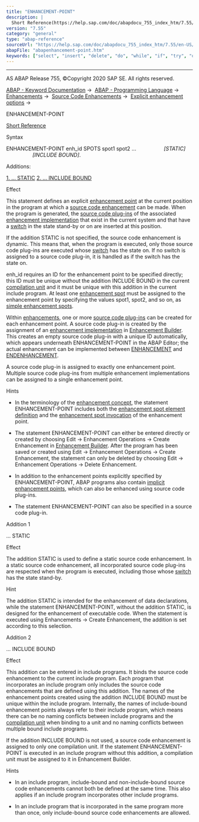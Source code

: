 ```yaml
---
title: "ENHANCEMENT-POINT"
description: |
  Short Reference(https://help.sap.com/doc/abapdocu_755_index_htm/7.55/en-US/abapenhancement-point_shortref.htm) Syntax ENHANCEMENT-POINT enh_id SPOTS spot1 spot2 ... STATIC INCLUDE BOUND. Additions: 1. ... STATIC(#!ABAP_ADDITION_1@1@) 2. ... INCLUDE BOUND(#!ABAP_ADDITION_2@2@
version: "7.55"
category: "general"
type: "abap-reference"
sourceUrl: "https://help.sap.com/doc/abapdocu_755_index_htm/7.55/en-US/abapenhancement-point.htm"
abapFile: "abapenhancement-point.htm"
keywords: ["select", "insert", "delete", "do", "while", "if", "try", "data", "abapenhancement", "point"]
---
```


* * *

AS ABAP Release 755, ©Copyright 2020 SAP SE. All rights reserved.

[ABAP - Keyword Documentation](https://help.sap.com/doc/abapdocu_755_index_htm/7.55/en-US/abenabap.htm) →  [ABAP - Programming Language](https://help.sap.com/doc/abapdocu_755_index_htm/7.55/en-US/abenabap_reference.htm) →  [Enhancements](https://help.sap.com/doc/abapdocu_755_index_htm/7.55/en-US/abenenhancement_framework.htm) →  [Source Code Enhancements](https://help.sap.com/doc/abapdocu_755_index_htm/7.55/en-US/abensource_code_enhancement.htm) →  [Explicit enhancement options](https://help.sap.com/doc/abapdocu_755_index_htm/7.55/en-US/abenexplicit_enh_points.htm) → 

ENHANCEMENT-POINT

[Short Reference](https://help.sap.com/doc/abapdocu_755_index_htm/7.55/en-US/abapenhancement-point_shortref.htm)

Syntax

ENHANCEMENT-POINT enh\_id SPOTS spot1 spot2 ...
                  *\[*STATIC*\]*
                  *\[*INCLUDE BOUND*\]*.

Additions:

[1\. ... STATIC](#!ABAP_ADDITION_1@1@)
[2\. ... INCLUDE BOUND](#!ABAP_ADDITION_2@2@)

Effect

This statement defines an explicit [enhancement point](https://help.sap.com/doc/abapdocu_755_index_htm/7.55/en-US/abenenhancement_point_glosry.htm "Glossary Entry") at the current position in the program at which a [source code enhancement](https://help.sap.com/doc/abapdocu_755_index_htm/7.55/en-US/abensource_code_enhancement_glosry.htm "Glossary Entry") can be made. When the program is generated, the [source code plug-ins](https://help.sap.com/doc/abapdocu_755_index_htm/7.55/en-US/abensource_code_plugin_glosry.htm "Glossary Entry") of the associated [enhancement implementation](https://help.sap.com/doc/abapdocu_755_index_htm/7.55/en-US/abenenhancement_impl_glosry.htm "Glossary Entry") that exist in the current system and that have a [switch](https://help.sap.com/doc/abapdocu_755_index_htm/7.55/en-US/abenswitch_glosry.htm "Glossary Entry") in the state stand-by or on are inserted at this position.

If the addition STATIC is not specified, the source code enhancement is dynamic. This means that, when the program is executed, only those source code plug-ins are executed whose [switch](https://help.sap.com/doc/abapdocu_755_index_htm/7.55/en-US/abenswitch_glosry.htm "Glossary Entry") has the state on. If no switch is assigned to a source code plug-in, it is handled as if the switch has the state on.

enh\_id requires an ID for the enhancement point to be specified directly; this ID must be unique without the addition INCLUDE BOUND in the current [compilation unit](https://help.sap.com/doc/abapdocu_755_index_htm/7.55/en-US/abencompilation_unit_glosry.htm "Glossary Entry") and it must be unique with this addition in the current include program. At least one [enhancement spot](https://help.sap.com/doc/abapdocu_755_index_htm/7.55/en-US/abenenhancement_spot_glosry.htm "Glossary Entry") must be assigned to the enhancement point by specifying the values spot1, spot2, and so on, as [simple enhancement spots](https://help.sap.com/doc/abapdocu_755_index_htm/7.55/en-US/abensimple_enhancement_spot_glosry.htm "Glossary Entry").

Within [enhancements](https://help.sap.com/doc/abapdocu_755_index_htm/7.55/en-US/abenenhancement_glosry.htm "Glossary Entry"), one or more [source code plug-ins](https://help.sap.com/doc/abapdocu_755_index_htm/7.55/en-US/abensource_code_plugin_glosry.htm "Glossary Entry") can be created for each enhancement point. A source code plug-in is created by the assignment of an [enhancement implementation](https://help.sap.com/doc/abapdocu_755_index_htm/7.55/en-US/abenenhancement_impl_glosry.htm "Glossary Entry") in [Enhancement Builder](https://help.sap.com/doc/abapdocu_755_index_htm/7.55/en-US/abenenhancement_builder_glosry.htm "Glossary Entry"). This creates an empty source code plug-in with a unique ID automatically, which appears underneath ENHANCEMENT-POINT in the ABAP Editor; the actual enhancement can be implemented between [ENHANCEMENT](https://help.sap.com/doc/abapdocu_755_index_htm/7.55/en-US/abapenhancement.htm) and [ENDENHANCEMENT](https://help.sap.com/doc/abapdocu_755_index_htm/7.55/en-US/abapendenhancement.htm).

A source code plug-in is assigned to exactly one enhancement point. Multiple source code plug-ins from multiple enhancement implementations can be assigned to a single enhancement point.

Hints

-   In the terminology of the [enhancement concept](https://help.sap.com/doc/abapdocu_755_index_htm/7.55/en-US/abenenhancement_concept_glosry.htm "Glossary Entry"), the statement ENHANCEMENT-POINT includes both the [enhancement spot element definition](https://help.sap.com/doc/abapdocu_755_index_htm/7.55/en-US/abenenhancement_spot_def_glosry.htm "Glossary Entry") and the [enhancement spot invocation](https://help.sap.com/doc/abapdocu_755_index_htm/7.55/en-US/abenenhancement_spot_invoc_glosry.htm "Glossary Entry") of the enhancement point.

-   The statement ENHANCEMENT-POINT can either be entered directly or created by choosing Edit → Enhancement Operations → Create Enhancement in [Enhancement Builder](https://help.sap.com/doc/abapdocu_755_index_htm/7.55/en-US/abenenhancement_builder_glosry.htm "Glossary Entry"). After the program has been saved or created using Edit → Enhancement Operations → Create Enhancement, the statement can only be deleted by choosing Edit → Enhancement Operations → Delete Enhancement.

-   In addition to the enhancement points explicitly specified by ENHANCEMENT-POINT, ABAP programs also contain [implicit enhancement points](https://help.sap.com/doc/abapdocu_755_index_htm/7.55/en-US/abenimplicit_enh_points.htm), which can also be enhanced using source code plug-ins.

-   The statement ENHANCEMENT-POINT can also be specified in a source code plug-in.
    

Addition 1

... STATIC

Effect

The addition STATIC is used to define a static source code enhancement. In a static source code enhancement, all incorporated source code plug-ins are respected when the program is executed, including those whose [switch](https://help.sap.com/doc/abapdocu_755_index_htm/7.55/en-US/abenswitch_glosry.htm "Glossary Entry") has the state stand-by.

Hint

The addition STATIC is intended for the enhancement of data declarations, while the statement ENHANCEMENT-POINT, without the addition STATIC, is designed for the enhancement of executable code. When the statement is executed using Enhancements → Create Enhancement, the addition is set according to this selection.

Addition 2

... INCLUDE BOUND

Effect

This addition can be entered in include programs. It binds the source code enhancement to the current include program. Each program that incorporates an include program only includes the source code enhancements that are defined using this addition. The names of the enhancement points created using the addition INCLUDE BOUND must be unique within the include program. Internally, the names of include-bound enhancement points always refer to their include program, which means there can be no naming conflicts between include programs and the [compilation unit](https://help.sap.com/doc/abapdocu_755_index_htm/7.55/en-US/abencompilation_unit_glosry.htm "Glossary Entry") when binding to a unit and no naming conflicts between multiple bound include programs.

If the addition INCLUDE BOUND is not used, a source code enhancement is assigned to only one compilation unit. If the statement ENHANCEMENT-POINT is executed in an include program without this addition, a compilation unit must be assigned to it in Enhancement Builder.

Hints

-   In an include program, include-bound and non-include-bound source code enhancements cannot both be defined at the same time. This also applies if an include program incorporates other include programs.

-   In an include program that is incorporated in the same program more than once, only include-bound source code enhancements are allowed.